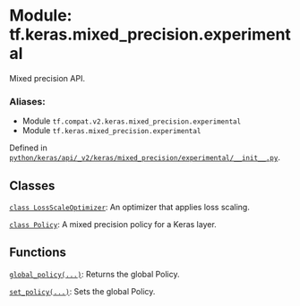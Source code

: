 <div itemscope itemtype="http://developers.google.com/ReferenceObject">
<meta itemprop="name" content="tf.keras.mixed_precision.experimental" />
<meta itemprop="path" content="Stable" />
</div>

# Module: tf.keras.mixed_precision.experimental

Mixed precision API.

### Aliases:

* Module `tf.compat.v2.keras.mixed_precision.experimental`
* Module `tf.keras.mixed_precision.experimental`



Defined in [`python/keras/api/_v2/keras/mixed_precision/experimental/__init__.py`](/code/stable/tensorflow/python/keras/api/_v2/keras/mixed_precision/experimental/__init__.py).

<!-- Placeholder for "Used in" -->


## Classes

[`class LossScaleOptimizer`](../../../tf/keras/mixed_precision/experimental/LossScaleOptimizer.md): An optimizer that applies loss scaling.

[`class Policy`](../../../tf/keras/mixed_precision/experimental/Policy.md): A mixed precision policy for a Keras layer.

## Functions

[`global_policy(...)`](../../../tf/keras/mixed_precision/experimental/global_policy.md): Returns the global Policy.

[`set_policy(...)`](../../../tf/keras/mixed_precision/experimental/set_policy.md): Sets the global Policy.

